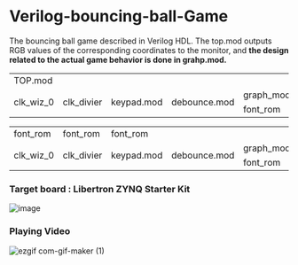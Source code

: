 # Verilog-bouncing-ball-Game
The bouncing ball game described in Verilog HDL. The top.mod outputs RGB values of the corresponding coordinates to the monitor, and **the design related to the actual game behavior is done in grahp.mod.**

<table style="margin-left: auto; margin-right: auto;">
  <tr>
    <td colspan="7">TOP.mod</td>
  </tr>
  <tr>
    <td rowspan="2">clk_wiz_0</td>
    <td rowspan="2">clk_divier</td>
    <td rowspan="2">keypad.mod</td>
    <td rowspan="2">debounce.mod</td>
    <td colspan="2">graph_mod</td>
    <td rowspan="2">sync_mod</td>
  </tr>
  <tr>
    <td>font_rom</td>
    <td>reach_floor</td>
  </tr>
</table>

<table style="margin-left: auto; margin-right: auto;">
  <tr>
    <td>font_rom</td>
    <td>font_rom</td>
    <td>font_rom</td>
  </tr>
  <tr>
    <td rowspan="2">clk_wiz_0</td>
    <td rowspan="2">clk_divier</td>
    <td rowspan="2">keypad.mod</td>
    <td rowspan="2">debounce.mod</td>
    <td colspan="2">graph_mod</td>
    <td rowspan="2">sync_mod</td>
  </tr>
  <tr>
    <td>font_rom</td>
    <td>reach_floor</td>
  </tr>
</table>

### Target board : Libertron ZYNQ Starter Kit
![image](https://user-images.githubusercontent.com/80473250/165802459-fc9b9679-4769-4b79-ba48-462de958ab81.png)
### Playing Video
![ezgif com-gif-maker (1)](https://user-images.githubusercontent.com/80473250/165800417-dba2f1d4-a024-4c5b-b966-d1bd704d012a.gif)


